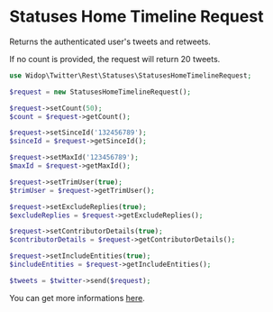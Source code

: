 # Statuses Home Timeline Request

Returns the authenticated user's tweets and retweets.

If no count is provided, the request will return 20 tweets.

``` php
use Widop\Twitter\Rest\Statuses\StatusesHomeTimelineRequest;

$request = new StatusesHomeTimelineRequest();

$request->setCount(50);
$count = $request->getCount();

$request->setSinceId('132456789');
$sinceId = $request->getSinceId();

$request->setMaxId('123456789');
$maxId = $request->getMaxId();

$request->setTrimUser(true);
$trimUser = $request->getTrimUser();

$request->setExcludeReplies(true);
$excludeReplies = $request->getExcludeReplies();

$request->setContributorDetails(true);
$contributorDetails = $request->getContributorDetails();

$request->setIncludeEntities(true);
$includeEntities = $request->getIncludeEntities();

$tweets = $twitter->send($request);
```

You can get more informations [here](https://dev.twitter.com/docs/api/1.1/get/statuses/home_timeline).
